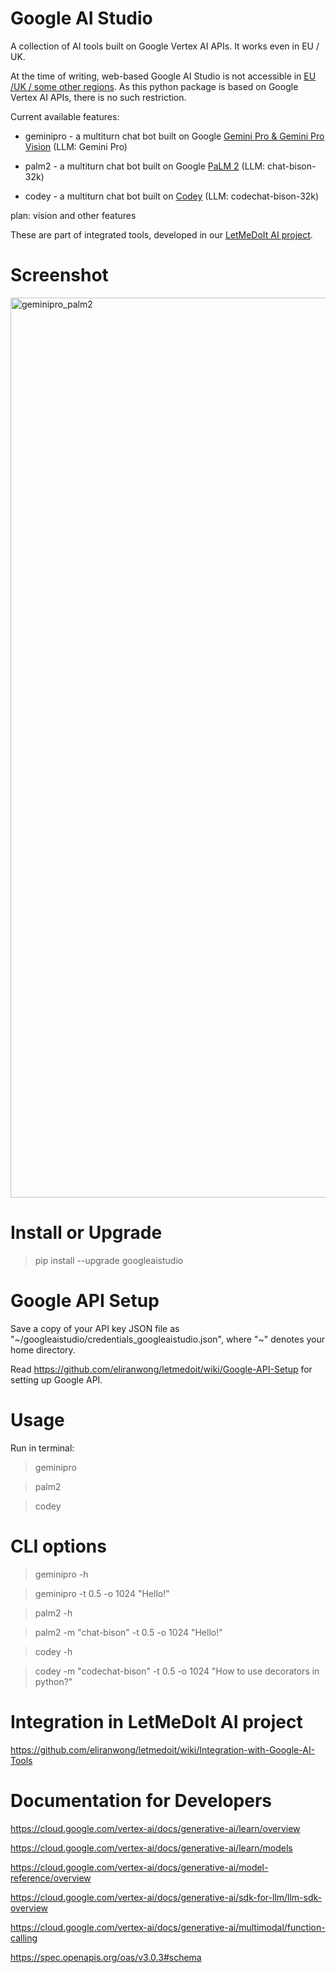 # Google AI Studio

A collection of AI tools built on Google Vertex AI APIs. It works even in EU / UK.

At the time of writing, web-based Google AI Studio is not accessible in [EU /UK / some other regions](https://ai.google.dev/available_regions#available_regions).  As this python package is based on Google Vertex AI APIs, there is no such restriction.

Current available features:

* geminipro - a multiturn chat bot built on Google [Gemini Pro & Gemini Pro Vision](https://cloud.google.com/vertex-ai/docs/generative-ai/multimodal/overview) (LLM: Gemini Pro)

* palm2 - a multiturn chat bot built on Google [PaLM 2](https://cloud.google.com/vertex-ai/docs/generative-ai/language-model-overview) (LLM: chat-bison-32k)

* codey - a multiturn chat bot built on [Codey](https://cloud.google.com/vertex-ai/docs/generative-ai/code/code-models-overview) (LLM: codechat-bison-32k)

plan: vision and other features

These are part of integrated tools, developed in our [LetMeDoIt AI project](https://github.com/eliranwong/letmedoit).

# Screenshot

<img width="1440" alt="geminipro_palm2" src="https://github.com/eliranwong/letmedoit/assets/25262722/dc6f874e-ae11-4514-9ed0-3d22f2b1985c">

# Install or Upgrade

> pip install --upgrade googleaistudio

# Google API Setup

Save a copy of your API key JSON file as "\~/googleaistudio/credentials_googleaistudio.json", where "\~" denotes your home directory.

Read https://github.com/eliranwong/letmedoit/wiki/Google-API-Setup for setting up Google API.

# Usage

Run in terminal:

> geminipro

> palm2

> codey

# CLI options

> geminipro -h

> geminipro -t 0.5 -o 1024 "Hello!"

> palm2 -h

> palm2 -m "chat-bison" -t 0.5 -o 1024 "Hello!"

> codey -h

> codey -m "codechat-bison" -t 0.5 -o 1024 "How to use decorators in python?"

# Integration in LetMeDoIt AI project

https://github.com/eliranwong/letmedoit/wiki/Integration-with-Google-AI-Tools

# Documentation for Developers

https://cloud.google.com/vertex-ai/docs/generative-ai/learn/overview

https://cloud.google.com/vertex-ai/docs/generative-ai/learn/models

https://cloud.google.com/vertex-ai/docs/generative-ai/model-reference/overview

https://cloud.google.com/vertex-ai/docs/generative-ai/sdk-for-llm/llm-sdk-overview

https://cloud.google.com/vertex-ai/docs/generative-ai/multimodal/function-calling

https://spec.openapis.org/oas/v3.0.3#schema

